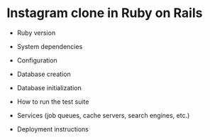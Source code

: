 # Instagram clone in Ruby on Rails

* Ruby version

* System dependencies

* Configuration

* Database creation

* Database initialization

* How to run the test suite

* Services (job queues, cache servers, search engines, etc.)

* Deployment instructions

